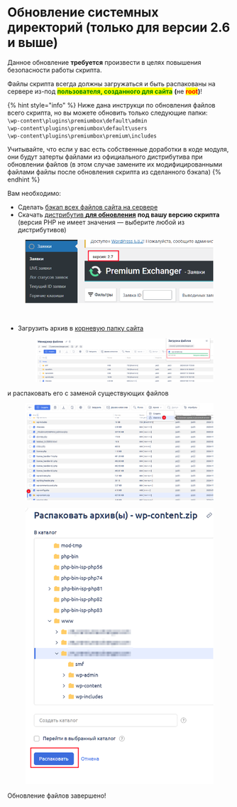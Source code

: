 # Обновление системных директорий (только для версии 2.6 и выше)

Данное обновление **требуется** произвести в целях повышения безопасности работы скрипта.

Файлы скрипта всегда должны загружаться и быть распакованы на сервере из-под <mark style="color:green;">**пользователя, созданного для сайта**</mark> **(**&#x43D;е <mark style="color:red;">**root**</mark>**)**!

{% hint style="info" %}
Ниже дана инструкци по обновления файлов всего скрипта, но вы можете обновить только следующие папки:\
`\wp-content\plugins\premiumbox\default\admin`\
&#x20;`\wp-content\plugins\premiumbox\default\users`\
&#x20;`\wp-content\plugins\premiumbox\premium\includes`

Учитывайте, что если у вас есть собственные доработки в коде модуля, они будут затерты файлами из официального дистрибутива при обновлении файлов (в этом случае замените  их модифицированными файлами файлы после обновления скрипта из сделанного бэкапа)&#x20;
{% endhint %}

Вам необходимо:

* Сделать [бэкап всех файлов сайта на сервере](https://premium.gitbook.io/main/osnovnye-nastroiki/faq/kak-sdelat-bekap-saita)
* Скачать [дистрибутив **для обновления**](https://premiumexchanger.com/uscripts/) **под вашу версию скрипта** (версия PHP не имеет значения — выберите любой из дистрибутивов)

<figure><img src="../../../.gitbook/assets/image (3) (1) (1) (1) (1) (1) (1) (1) (1) (1) (1) (1).png" alt="" width="523"><figcaption></figcaption></figure>

<figure><img src="https://premium.gitbook.io/main/~gitbook/image?url=https%3A%2F%2F2574066779-files.gitbook.io%2F%7E%2Ffiles%2Fv0%2Fb%2Fgitbook-x-prod.appspot.com%2Fo%2Fspaces%252Fm9kqZXsNykrN6VyxxXBO%252Fuploads%252F1ANz8GezorAjnZIR1Gyf%252Fimage.png%3Falt%3Dmedia%26token%3D243ee6d1-6049-4fdc-98ee-a27b20c1578e&#x26;width=300&#x26;dpr=4&#x26;quality=100&#x26;sign=5ad34fa2&#x26;sv=2" alt="" width="563"><figcaption></figcaption></figure>

*   Загрузить архив в [корневую папку сайта](https://premium.gitbook.io/main/osnovnye-nastroiki/faq/kak-naiti-kornevuyu-papku-saita-na-servere)&#x20;

    <figure><img src="../../../.gitbook/assets/image (3) (1) (1) (1) (1) (1) (1) (1) (1) (1) (1) (1) (1).png" alt=""><figcaption></figcaption></figure>

и распаковать его с заменой существующих файлов

<figure><img src="../../../.gitbook/assets/image (2) (1) (1) (1) (1) (1) (1) (1) (1) (1) (1) (1) (1) (1) (1) (1).png" alt=""><figcaption></figcaption></figure>

<figure><img src="../../../.gitbook/assets/image (4) (1) (1) (1) (1) (1) (1).png" alt="" width="531"><figcaption></figcaption></figure>

Обновление файлов завершено!
